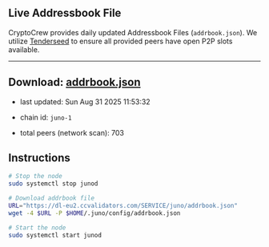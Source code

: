 ## Live Addressbook File

CryptoCrew provides daily updated Addressbook Files (`addrbook.json`). We utilize [Tenderseed](https://github.com/binaryholdings/tenderseed) to ensure all provided peers have open P2P slots available.

---
**Download: [addrbook.json](https://dl-eu2.ccvalidators.com/SERVICE/juno/addrbook.json)**
---

- last updated: Sun Aug 31 2025 11:53:32
- chain id: `juno-1`

- total peers (network scan): 703

## Instructions
```sh
# Stop the node
sudo systemctl stop junod

# Download addrbook file
URL="https://dl-eu2.ccvalidators.com/SERVICE/juno/addrbook.json"
wget -4 $URL -P $HOME/.juno/config/addrbook.json

# Start the node
sudo systemctl start junod
```
